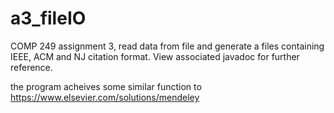 # a3_fileIO
COMP 249 assignment 3, read data from file and generate a files containing IEEE, ACM and NJ citation format.
View associated javadoc for further reference.

the program acheives some similar function to https://www.elsevier.com/solutions/mendeley
